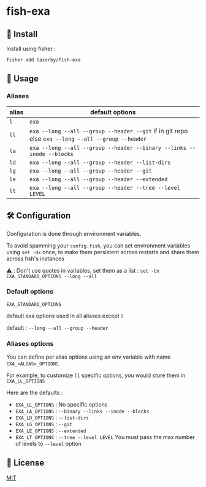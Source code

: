 # fish-exa

## 🚀 Install

Install using fisher :

```console
fisher add Gazorby/fish-exa
```
## 🔧 Usage

### Aliases
alias | default options
------|-------
`l` | `exa`
`ll` | `exa --long --all --group --header --git` if in git repo else `exa --long --all --group --header`
`la` | `exa --long --all --group --header --binary --links --inode --blocks`
`ld` | `exa --long --all --group --header --list-dirs`
`lg` | `exa --long --all --group --header --git`
`le` | `exa --long --all --group --header --extended`
`lt` | `exa --long --all --group --header --tree --level LEVEL`

## 🛠 Configuration

Configuration is done through environment variables.

To avoid spamming your `config.fish`, you can set environment variables using `set -Ux` once, to make them persistent across restarts and share them across fish's instances

⚠️ : Don't use quotes in variables, set them as a list : `set -Ux EXA_STANDARD_OPTIONS --long --all`

### Default options

`EXA_STANDARD_OPTIONS`


default exa options used in all aliases except `l`

default : `--long --all --group --header`

### Aliases options

You can define per alias options using an env variable with name `EXA_<ALIAS>_OPTIONS`.

For example, to customize `ll` specific options, you would store them in `EXA_LL_OPTIONS`

Here are the defaults :

- `EXA_LL_OPTIONS` : No specific options
- `EXA_LA_OPTIONS` : `--binary --links --inode --blocks`
- `EXA_LD_OPTIONS` : `--list-dirs`
- `EXA_LG_OPTIONS` : `--git`
- `EXA_LE_OPTIONS` : `--extended`
- `EXA_LT_OPTIONS` : `--tree --level LEVEL` You must pass the max number of levels to `--level` option

## 📝 License

[MIT](https://github.com/Gazorby/fish-exa/blob/master/LICENSE)

